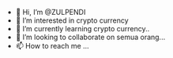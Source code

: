 - 👋 Hi, I’m @ZULPENDI
- 👀 I’m interested in crypto currency
- 🌱 I’m currently learning crypto currency..
- 💞️ I’m looking to collaborate on semua orang...
- 📫 How to reach me ...

<!---
ZULPENDI/ZULPENDI is a ✨ special ✨ repository because its `README.md` (this file) appears on your GitHub profile.
You can click the Preview link to take a look at your changes.
--->
